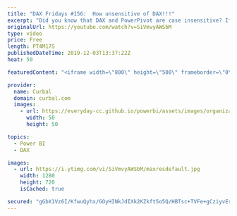 ```yaml
---
title: "DAX Fridays #156:  How unsensitive of DAX!!!"
excerpt: "Did you know that DAX and PowerPivot are case insensitive? If that is causing you problems, watch this video to learn how to fix it!  Here is the link to chris post: https://blog.crossjoin.co.uk/2019/10/06/power-bi-and-case-sensitivity/  Here you can download all the pbix files: https://curbal.com/donwload-center"
originalUrl: https://youtube.com/watch?v=SiVmvyAWSbM
type: video
price: Free
length: PT4M17S
publishedDateTime: 2019-12-03T13:37:22Z
heat: 50

featuredContent: "<iframe width=\"800\" height=\"500\" frameborder=\"0\" src=\"https://www.youtube.com/embed/SiVmvyAWSbM\" allow=\"accelerometer; autoplay; encrypted-media; gyroscope; picture-in-picture\" allowfullscreen></iframe>"

provider:
  name: Curbal
  domain: curbal.com
  images:
    - url: https://everyday-cc.github.io/powerbi/assets/images/organizations/curbal.com-50x50.jpg
      width: 50
      height: 50

topics:
  - Power BI
  - DAX

images:
  - url: https://i.ytimg.com/vi/SiVmvyAWSbM/maxresdefault.jpg
    width: 1280
    height: 720
    isCached: true

secured: "gGbX1Vz6I/KfwuQyhx/GOyHINkJdIXk2KZkft5o5Q/HBTsc+TVFe+gCziyvEr4lCdbAqy0j09nLGb2lURyS3c1AL4etj4KH8wRY2rhGzytUkB67YoEJZVGwrxjNfhzfpx3yniRd3XIduwBVeRjQiImakU/0zS3PEiATG8NXLIzbmPzE7QpNqAol9q7FayzRr5VXexgAYW8ouB4CMwv1Z/J7RWlS4aIpEpTBZpudiqocD+hkA80ATD17+2hzkphUpt2pCwazL97dbXDgcCNnK2aqCbLUKU6DeQw4bYdXBKIaxAL736zJPHo+hP0ey3IR//nehyJ9CgD+CgjNICkSLpK+rFPY+c0A8dERA1tpzO+PtBA5OY6BmJ9cEWVqK+aEBzLFKQjRHqOnLoWB1n5H1+Xmb1aWzvdK85LZGttVx4qE=;u1vsEMOX+RJlHeUGKo3NiQ=="
---
```


